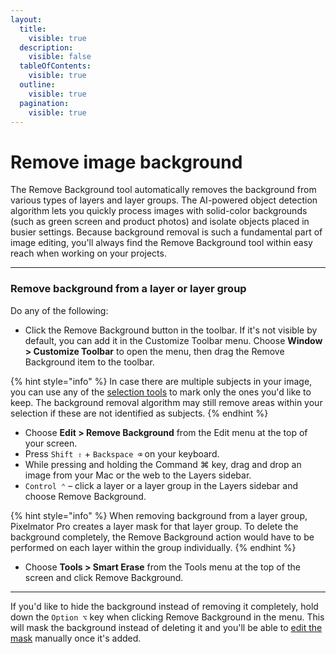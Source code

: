 ```yaml
---
layout:
  title:
    visible: true
  description:
    visible: false
  tableOfContents:
    visible: true
  outline:
    visible: true
  pagination:
    visible: true
---
```


# Remove image background

The Remove Background tool automatically removes the background from various types of layers and layer groups. The AI-powered object detection algorithm lets you quickly process images with solid-color backgrounds (such as green screen and product photos) and isolate objects placed in busier settings. Because background removal is such a fundamental part of image editing, you'll always find the Remove Background tool within easy reach when working on your projects.

***

### Remove background from a layer or layer group

Do any of the following:

* Click the Remove Background button in the toolbar. If it's not visible by default, you can add it in the Customize Toolbar menu. Choose **Window > Customize Toolbar** to open the menu, then drag the Remove Background item to the toolbar.

{% hint style="info" %}
In case there are multiple subjects in your image, you can use any of the [selection tools](https://www.pixelmator.com/support/guide/pixelmator-pro/764) to mark only the ones you'd like to keep. The background removal algorithm may still remove areas within your selection if these are not identified as subjects.
{% endhint %}

* Choose **Edit > Remove Background** from the Edit menu at the top of your screen.
* Press `Shift ⇧` + `Backspace ⌫` on your keyboard.
* While pressing and holding the Command ⌘ key, drag and drop an image from your Mac or the web to the Layers sidebar.
* `Control ⌃` – click a layer or a layer group in the Layers sidebar and choose Remove Background.

{% hint style="info" %}
When removing background from a layer group, Pixelmator Pro creates a layer mask for that layer group. To delete the background completely, the Remove Background action would have to be performed on each layer within the group individually.
{% endhint %}

* Choose **Tools > Smart Erase** from the Tools menu at the top of the screen and click Remove Background.

***

If you'd like to hide the background instead of removing it completely, hold down the `Option ⌥` key when clicking Remove Background in the menu. This will mask the background instead of deleting it and you'll be able to [edit the mask](https://www.pixelmator.com/support/guide/pixelmator-pro/679) manually once it's added.
